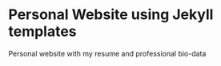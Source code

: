 # Personal Website using Jekyll templates
Personal website with my resume and professional bio-data
